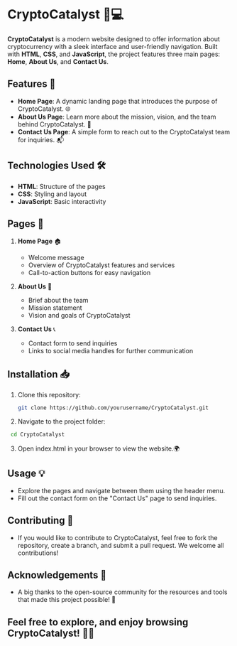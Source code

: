 # CryptoCatalyst 🚀💻

**CryptoCatalyst** is a modern website designed to offer information about cryptocurrency with a sleek interface and user-friendly navigation. Built with **HTML**, **CSS**, and **JavaScript**, the project features three main pages: **Home**, **About Us**, and **Contact Us**.

## Features 🌟

- **Home Page**: A dynamic landing page that introduces the purpose of CryptoCatalyst. 🌐
- **About Us Page**: Learn more about the mission, vision, and the team behind CryptoCatalyst. 👥
- **Contact Us Page**: A simple form to reach out to the CryptoCatalyst team for inquiries. 📬

## Technologies Used 🛠️

- **HTML**: Structure of the pages
- **CSS**: Styling and layout
- **JavaScript**: Basic interactivity

## Pages 📝

1. **Home Page** 🏠
   - Welcome message
   - Overview of CryptoCatalyst features and services
   - Call-to-action buttons for easy navigation

2. **About Us** 📖
   - Brief about the team
   - Mission statement
   - Vision and goals of CryptoCatalyst

3. **Contact Us** 📞
   - Contact form to send inquiries
   - Links to social media handles for further communication

## Installation 📥

1. Clone this repository:
   ```bash
   git clone https://github.com/yourusername/CryptoCatalyst.git
   ```
2. Navigate to the project folder:
  ```bash
   cd CryptoCatalyst
  ```
3. Open index.html in your browser to view the website.🌍

## Usage 💡

- Explore the pages and navigate between them using the header menu.
- Fill out the contact form on the "Contact Us" page to send inquiries.
  
## Contributing 🤝

- If you would like to contribute to CryptoCatalyst, feel free to fork the repository, create a branch, and submit a pull request. We welcome all contributions!

## Acknowledgements 🙏

- A big thanks to the open-source community for the resources and tools that made this project possible! 💙

## Feel free to explore, and enjoy browsing CryptoCatalyst! 🚀✨
